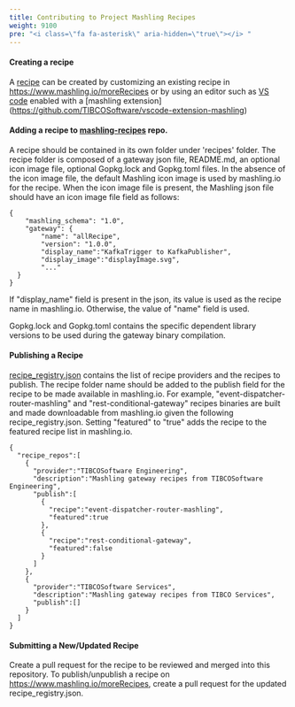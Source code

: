 ```yaml
---
title: Contributing to Project Mashling Recipes
weight: 9100
pre: "<i class=\"fa fa-asterisk\" aria-hidden=\"true\"></i> "
---
```


#### Creating a recipe
A [recipe](https://github.com/TIBCOSoftware/mashling-recipes) can be created by customizing an existing recipe in https://www.mashling.io/moreRecipes or by using an editor such as [VS code](https://code.visualstudio.com/) enabled with a [mashling extension] (https://github.com/TIBCOSoftware/vscode-extension-mashling)

#### Adding a recipe to [mashling-recipes](https://github.com/TIBCOSoftware/mashling-recipes) repo.
A recipe should be contained in its own folder under 'recipes' folder. The recipe folder is composed of a gateway json file, README.md, an optional icon image file, optional Gopkg.lock and Gopkg.toml files. In the absence of the icon image file, the default Mashling icon image is used by mashling.io for the recipe. When the icon image file is present, the Mashling json file should have an icon image file field as follows:

```
{
	"mashling_schema": "1.0",
	"gateway": {
		"name": "allRecipe",
		"version": "1.0.0",
		"display_name":"KafkaTrigger to KafkaPublisher",
		"display_image":"displayImage.svg",
		"..."
  }
}
```

If "display_name" field is present in the json, its value is used as the recipe name in mashling.io. Otherwise, the value of "name" field is used.

Gopkg.lock and Gopkg.toml contains the specific dependent library versions to be used during the gateway binary compilation. 

#### Publishing a Recipe

[recipe_registry.json](https://github.com/TIBCOSoftware/mashling-recipes/blob/master/recipe_registry.json) contains the list of recipe providers and the recipes to publish. The recipe folder name should be added to the publish field for the recipe to be made available in mashling.io. For example, "event-dispatcher-router-mashling" and "rest-conditional-gateway" recipes binaries are built and made downloadable from mashling.io given the following recipe_registry.json. Setting "featured" to "true" adds the recipe to the featured recipe list in mashling.io.

```
{  
  "recipe_repos":[  
    {  
      "provider":"TIBCOSoftware Engineering",
      "description":"Mashling gateway recipes from TIBCOSoftware Engineering",
      "publish":[  
        {  
          "recipe":"event-dispatcher-router-mashling",
          "featured":true
        },
        {  
          "recipe":"rest-conditional-gateway",
          "featured":false
        }
      ]
    },
    {  
      "provider":"TIBCOSoftware Services",
      "description":"Mashling gateway recipes from TIBCO Services",
      "publish":[]
    }
  ]
}
```

#### Submitting a New/Updated Recipe
Create a pull request for the recipe to be reviewed and merged into this repository. To publish/unpublish a recipe on https://www.mashling.io/moreRecipes, create a pull request for the updated recipe_registry.json.
